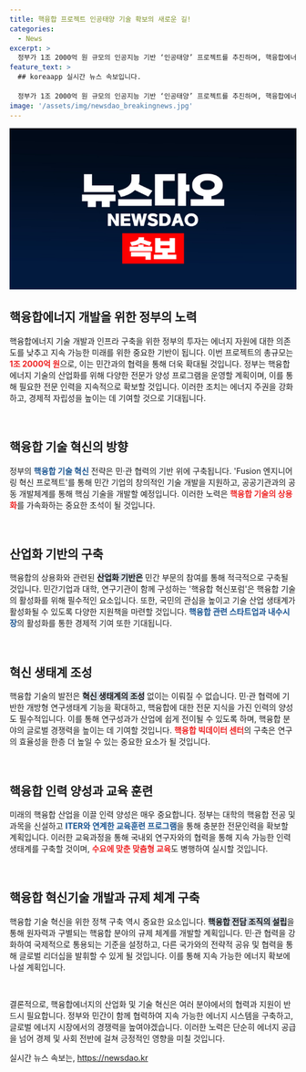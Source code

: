```yaml
---
title: 핵융합 프로젝트 인공태양 기술 확보의 새로운 길!
categories:
  - News
excerpt: >
  정부가 1조 2000억 원 규모의 인공지능 기반 ‘인공태양’ 프로젝트를 추진하며, 핵융합에너지 산업화를 가속화한다. 민관 협력으로 미래 에너지의 패권을 쥘 기회를 잡을 전략이 주목받고 있다!
feature_text: >
  ## koreaapp 실시간 뉴스 속보입니다.

  정부가 1조 2000억 원 규모의 인공지능 기반 ‘인공태양’ 프로젝트를 추진하며, 핵융합에너지 산업화를 가속화한다. 민관 협력으로 미래 에너지의 패권을 쥘 기회를 잡을 전략이 주목받고 있다!
image: '/assets/img/newsdao_breakingnews.jpg'
---
```


<p><img src="/assets/img/newsdao_breakingnews.jpg" alt="koreaapp 속보" /></p>

<h2 data-ke-size="size26">핵융합에너지 개발을 위한 정부의 노력</h2>

<p data-ke-size="size16">핵융합에너지 기술 개발과 인프라 구축을 위한 정부의 투자는 에너지 자원에 대한 의존도를 낮추고 지속 가능한 미래를 위한 중요한 기반이 됩니다. 이번 프로젝트의 총규모는 <b><span style="color: #ee2323;">1조 2000억 원</span></b>으로, 이는 민간과의 협력을 통해 더욱 확대될 것입니다. 정부는 핵융합에너지 기술의 산업화를 위해 다양한 전문가 양성 프로그램을 운영할 계획이며, 이를 통해 필요한 전문 인력을 지속적으로 확보할 것입니다. 이러한 조치는 에너지 주권을 강화하고, 경제적 자립성을 높이는 데 기여할 것으로 기대됩니다.</p>

<p data-ke-size="size16">&nbsp;</p>

<h2 data-ke-size="size26">핵융합 기술 혁신의 방향</h2>

<p data-ke-size="size16">정부의 <b><span style="color: #1a5490;">핵융합 기술 혁신</span></b> 전략은 민·관 협력의 기반 위에 구축됩니다. 'Fusion 엔지니어링 혁신 프로젝트'를 통해 민간 기업의 창의적인 기술 개발을 지원하고, 공공기관과의 공동 개발체계를 통해 핵심 기술을 개발할 예정입니다. 이러한 노력은 <b><span style="color: #ee2323;">핵융합 기술의 상용화</span></b>를 가속화하는 중요한 초석이 될 것입니다.</p>

<p data-ke-size="size16">&nbsp;</p>

<h2 data-ke-size="size26">산업화 기반의 구축</h2>

<p data-ke-size="size16">핵융합의 상용화와 관련된 <b><span style="background-color: #21538527;">산업화 기반은</span></b> 민간 부문의 참여를 통해 적극적으로 구축될 것입니다. 민간기업과 대학, 연구기관이 함께 구성하는 '핵융합 혁신포럼'은 핵융합 기술의 활성화를 위해 필수적인 요소입니다. 또한, 국민의 관심을 높이고 기술 산업 생태계가 활성화될 수 있도록 다양한 지원책을 마련할 것입니다. <b><span style="color: #1a5490;">핵융합 관련 스타트업과 내수시장</span></b>의 활성화를 통한 경제적 기여 또한 기대됩니다.</p>

<p data-ke-size="size16">&nbsp;</p>

<h2 data-ke-size="size26">혁신 생태계 조성</h2>

<p data-ke-size="size16">핵융합 기술의 발전은 <b><span style="background-color: #21538527;">혁신 생태계의 조성</span></b> 없이는 이뤄질 수 없습니다. 민·관 협력에 기반한 개방형 연구생태계 기능을 확대하고, 핵융합에 대한 전문 지식을 가진 인력의 양성도 필수적입니다. 이를 통해 연구성과가 산업에 쉽게 전이될 수 있도록 하며, 핵융합 분야의 글로벌 경쟁력을 높이는 데 기여할 것입니다. <b><span style="color: #ee2323;">핵융합 빅데이터 센터</span></b>의 구축은 연구의 효율성을 한층 더 높일 수 있는 중요한 요소가 될 것입니다.</p>

<p data-ke-size="size16">&nbsp;</p>

<h2 data-ke-size="size26">핵융합 인력 양성과 교육 훈련</h2>

<p data-ke-size="size16">미래의 핵융합 산업을 이끌 인력 양성은 매우 중요합니다. 정부는 대학의 핵융합 전공 및 과목을 신설하고 <b><span style="color: #1a5490;">ITER와 연계한 교육훈련 프로그램</span></b>을 통해 충분한 전문인력을 확보할 계획입니다. 이러한 교육과정을 통해 국내외 연구자와의 협력을 통해 지속 가능한 인력 생태계를 구축할 것이며, <b><span style="color: #ee2323;">수요에 맞춘 맞춤형 교육</span></b>도 병행하여 실시할 것입니다.</p>

<p data-ke-size="size16">&nbsp;</p>

<h2 data-ke-size="size26">핵융합 혁신기술 개발과 규제 체계 구축</h2>

<p data-ke-size="size16">핵융합 기술 혁신을 위한 정책 구축 역시 중요한 요소입니다. <b><span style="background-color: #21538527;">핵융합 전담 조직의 설립</span></b>을 통해 원자력과 구별되는 핵융합 분야의 규제 체계를 개발할 계획입니다. 민·관 협력을 강화하여 국제적으로 통용되는 기준을 설정하고, 다른 국가와의 전략적 공유 및 협력을 통해 글로벌 리더십을 발휘할 수 있게 될 것입니다. 이를 통해 지속 가능한 에너지 확보에 나설 계획입니다.</p>

<p data-ke-size="size16">&nbsp;</p>

<p data-ke-size="size16">결론적으로, 핵융합에너지의 산업화 및 기술 혁신은 여러 분야에서의 협력과 지원이 반드시 필요합니다. 정부와 민간이 함께 협력하여 지속 가능한 에너지 시스템을 구축하고, 글로벌 에너지 시장에서의 경쟁력을 높여야겠습니다. 이러한 노력은 단순히 에너지 공급을 넘어 경제 및 사회 전반에 걸쳐 긍정적인 영향을 미칠 것입니다.</p>
실시간 뉴스 속보는, <a href="https://newsdao.kr" rel="dofollow">https://newsdao.kr</a>


